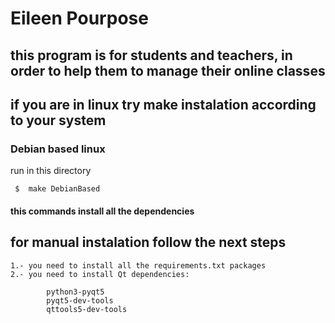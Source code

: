 

# Eileen Pourpose
## this program is for students and teachers, in order to help them to manage their online classes



## if you are in linux try make instalation according to your system


### Debian based linux


run in this directory

```
 $  make DebianBased
```
#### this commands install all the dependencies


## for manual instalation follow the next steps

    1.- you need to install all the requirements.txt packages
    2.- you need to install Qt dependencies:
    
            python3-pyqt5  
            pyqt5-dev-tools
            qttools5-dev-tools
